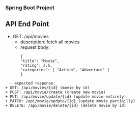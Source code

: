 ### Spring Boot Project


## API End Point
+ GET: /api/movies
  - description: fetch all movies
  - request body:
    ```
    {
    "title": "Movie",
    "rating": 3.5,
    "categories": [ "Action", "Adventure" ]
    } 
```
  - expected response: 
+ GET: /api/movies/{id} (movie by id)
+ POST: /api/movie/create (create new movie)
+ PUT: /api/movie/update/{id} (update movie entirely)
+ PATCH: /api/movie/update/{id} (update movie partiailly)
+ DELETE: /api/movie/delete/{id} (delete movie by id)
